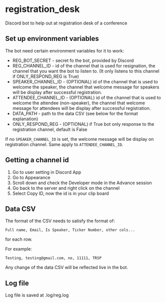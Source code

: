# registration_desk
Discord bot to help out at registration desk of a conference

## Set up environment variables

The bot need certain environment variables for it to work:

* REG_BOT_SECRET - secret fo the bot, provided by Discord
* REG_CHANNEL_ID -  id of the channel that is used for resignation, the channel that you want the bot to listen to. (It only listens to this channel if ONLY_RESPOND_REG is True)
* SPEAKER_CHANNEL_ID - (OPTIONAL) id of the channel that is used to welcome the speaker, the channel that welcome message for speakers will be display after successful registration.
* ATTENDEE_CHANNEL_ID - (OPTIONAL) id of the channel that is used to welcome the attendee (non-speaker), the channel that welcome message for attendees will be display after successful registration.
* DATA_PATH - path to the data CSV (see below for the format explanation)
* ONLY_RESPOND_REG - (OPTIONAL) if True bot only response to the registration channel, default is False

If no `SPEAKER_CHANNEL_ID` is set, the welcome message will be display on registration channel. Same apply to `ATTENDEE_CHANNEL_ID`.

## Getting a channel id

1. Go to user setting in Discord App
2. Go to Appearance
3. Scroll down and check the Developer mode in the Advance session
4. Go back to the server and right click on the channel
5. Select Copy ID, now the id is in your clip board

## Data CSV

The format of the CSV needs to satisfy the format of:

`Full name, Email, Is Speaker, Ticker Number, other cols...`

for each row.

For example:

`Testing, testing@gmail.com, no, 11111, TRSP`

Any change of the data CSV will be reflected live in the bot.

## Log file

Log file is saved at .log/reg.log

